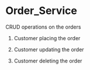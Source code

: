 # Order_Service
CRUD operations on the orders

1. Customer placing the order 

2. Customer updating the order

3. Customer deleting the order

